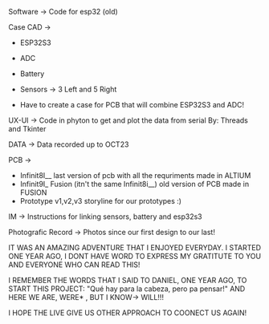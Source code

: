 Software -> 
  Code for esp32 (old)

Case CAD ->
  * ESP32S3
  * ADC
  * Battery
  * Sensors -> 3 Left and 5 Right

  * Have to create a case for PCB that will combine ESP32S3 and ADC!

UX-UI ->
  Code in phyton to get and plot the data from serial 
  By: Threads and Tkinter


DATA ->
  Data recorded up to OCT23


PCB ->
  * Infinit8I__ last version of pcb with all the requriments made in ALTIUM
  * Infinit9I_ Fusion (itn't the same Infinit8i__) old version of PCB made in FUSION
  * Prototype v1,v2,v3 storyline for our prototypes :)

IM -> 
  Instructions for linking sensors, battery and esp32s3

Photografic Record ->
  Photos since our first design to our last!





IT WAS AN AMAZING ADVENTURE THAT I ENJOYED EVERYDAY. I STARTED ONE YEAR AGO, I DONT HAVE WORD TO EXPRESS MY GRATITUTE TO YOU AND EVERYONE WHO CAN READ THIS!


I REMEMBER THE WORDS THAT I SAID TO DANIEL, ONE YEAR AGO, TO START THIS PROJECT:
  "Qué hay para la cabeza, pero pa pensar!"
AND HERE WE ARE, WERE*
, BUT I KNOW-> WILL!!!

I HOPE THE LIVE GIVE US OTHER APPROACH TO COONECT US AGAIN!

